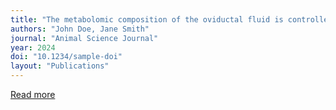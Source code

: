 ```yaml
---
title: "The metabolomic composition of the oviductal fluid is controlled by the periovulatory hormonal context in Bos indicus cows"
authors: "John Doe, Jane Smith"
journal: "Animal Science Journal"
year: 2024
doi: "10.1234/sample-doi"
layout: "Publications"
---
```

[Read more](https://pubmed.ncbi.nlm.nih.gov/31636656/)
